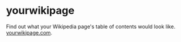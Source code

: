 # yourwikipage

Find out what your Wikipedia page's table of contents would look like. [yourwikipage.com](https://yourwikipage.com).